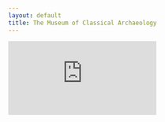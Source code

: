 ```yaml
---
layout: default
title: The Museum of Classical Archaeology
---
```

<div class="embed-responsive embed-responsive-4by3">
    <iframe title="A 3D model" class="embed-responsive-item" src="https://sketchfab.com/playlists/embed?collection=1ce2a67453dd404e83d5debc6de6794c" frameborder="0" allow="autoplay; fullscreen; vr" mozallowfullscreen="true" webkitallowfullscreen="true"></iframe>
</div>
